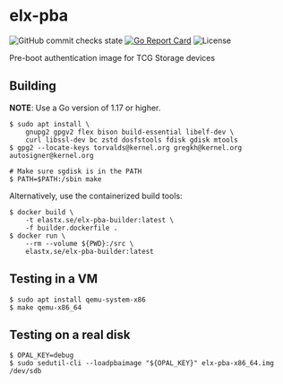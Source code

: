 # elx-pba

![GitHub commit checks state](https://img.shields.io/github/checks-status/matfax/elx-pba/main?label=ci)
[![Go Report Card](https://goreportcard.com/badge/github.com/matfax/elx-pba)](https://goreportcard.com/report/github.com/matfax/elx-pba)
![License](https://img.shields.io/badge/license-Apache--2.0-blue)

Pre-boot authentication image for TCG Storage devices

## Building

**NOTE**: Use a Go version of 1.17 or higher.

```shell
$ sudo apt install \
    gnupg2 gpgv2 flex bison build-essential libelf-dev \
    curl libssl-dev bc zstd dosfstools fdisk gdisk mtools
$ gpg2 --locate-keys torvalds@kernel.org gregkh@kernel.org autosigner@kernel.org

# Make sure sgdisk is in the PATH
$ PATH=$PATH:/sbin make
```

Alternatively, use the containerized build tools:

```shell
$ docker build \
	-t elastx.se/elx-pba-builder:latest \
	-f builder.dockerfile .
$ docker run \
	--rm --volume ${PWD}:/src \
	elastx.se/elx-pba-builder:latest
```


## Testing in a VM

```shell
$ sudo apt install qemu-system-x86
$ make qemu-x86_64
```

## Testing on a real disk

```shell
$ OPAL_KEY=debug
$ sudo sedutil-cli --loadpbaimage "${OPAL_KEY}" elx-pba-x86_64.img /dev/sdb
```
